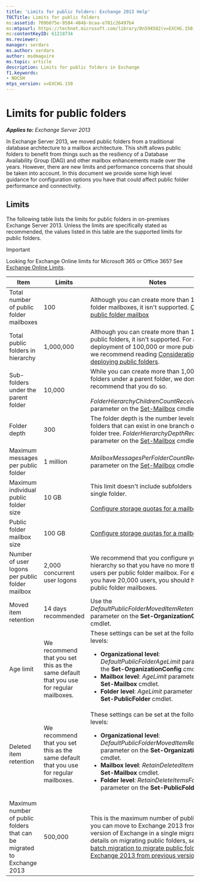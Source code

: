```yaml
---
title: 'Limits for public folders: Exchange 2013 Help'
TOCTitle: Limits for public folders
ms:assetid: 709b075e-9584-484b-bcaa-e781c26497b4
ms:mtpsurl: https://technet.microsoft.com/library/Dn594582(v=EXCHG.150)
ms:contentKeyID: 61218734
ms.reviewer: 
manager: serdars
ms.author: serdars
author: msdmaguire
ms.topic: article
description: Limits for public folders in Exchange 
f1.keywords:
- NOCSH
mtps_version: v=EXCHG.150
---
```


# Limits for public folders

_**Applies to:** Exchange Server 2013_

In Exchange Server 2013, we moved public folders from a traditional database architecture to a mailbox architecture. This shift allows public folders to benefit from things such as the resiliency of a Database Availability Group (DAG) and other mailbox enhancements made over the years. However, there are new limits and performance concerns that should be taken into account. In this document we provide some high level guidance for configuration options you have that could affect public folder performance and connectivity.

## Limits

The following table lists the limits for public folders in on-premises Exchange Server 2013. Unless the limits are specifically stated as recommended, the values listed in this table are the supported limits for public folders.

> [!IMPORTANT]
> Looking for Exchange Online limits for Microsoft 365 or Office 365? See [Exchange Online Limits](/office365/servicedescriptions/exchange-online-service-description/exchange-online-limits).

|Item|Limits|Notes|
|---|---|---|
|Total number of public folder mailboxes|100|Although you can create more than 100 public folder mailboxes, it isn't supported. [Create a public folder mailbox](create-public-folder-mailbox-exchange-2013-help.md)|
|Total public folders in hierarchy|1,000,000|Although you can create more than 1,000,000 public folders, it isn't supported. For any deployment of 100,000 or more public folders, we recommend reading [Considerations when deploying public folders](considerations-when-deploying-public-folders-exchange-2013-help.md).|
|Sub-folders under the parent folder|10,000|While you can create more than 1,000 sub-folders under a parent folder, we don't recommend that you do so. <br/><br/> _FolderHierarchyChildrenCountReceiveQuota_ parameter on the [Set-Mailbox](/powershell/module/exchange/Set-Mailbox) cmdlet.|
|Folder depth|300|The folder depth is the number levels of nested folders that can exist in one branch of a public folder tree. _FolderHierarchyDepthRecieveQuota_ parameter on the [Set-Mailbox](/powershell/module/exchange/Set-Mailbox) cmdlet.|
|Maximum messages per public folder|1 million|_MailboxMessagesPerFolderCountReceiveQuota_ parameter on the [Set-Mailbox](/powershell/module/exchange/Set-Mailbox) cmdlet.|
|Maximum individual public folder size|10 GB|This limit doesn't include subfolders beneath a single folder. <br/><br/> [Configure storage quotas for a mailbox](configure-storage-quotas-for-a-mailbox-exchange-2013-help.md)|
|Public folder mailbox size|100 GB|[Configure storage quotas for a mailbox](configure-storage-quotas-for-a-mailbox-exchange-2013-help.md)|
|Number of user logons per public folder mailbox|2,000 concurrent user logons|We recommend that you configure your hierarchy so that you have no more than 2,000 users per public folder mailbox. For example, if you have 20,000 users, you should have 10 public folder mailboxes.|
|Moved item retention|14 days recommended|Use the _DefaultPublicFolderMovedItemRetention_ parameter on the **Set-OrganizationConfig** cmdlet.|
|Age limit|We recommend that you set this as the same default that you use for regular mailboxes.|These settings can be set at the following levels: <ul><li>**Organizational level**: _DefaultPublicFolderAgeLimit_ parameter on the **Set-OrganizationConfig** cmdlet.</li><li>**Mailbox level**: _AgeLimit_ parameter on the **Set-Mailbox** cmdlet.</li><li>**Folder level**: _AgeLimit_ parameter on the **Set-PublicFolder** cmdlet.</li></ul>|
|Deleted item retention|We recommend that you set this as the same default that you use for regular mailboxes.|These settings can be set at the following levels: <ul><li>**Organizational level**: _DefaultPublicFolderMovedItemRetention_ parameter on the **Set-OrganizationConfig** cmdlet.</li><li>**Mailbox level**: _RetainDeletedItemsFor_ on the **Set-Mailbox** cmdlet.</li><li>**Folder level**: _RetainDeleteItemsFor_ parameter on the **Set-PublicFolder** cmdlet.</li></ul>|
|Maximum number of public folders that can be migrated to Exchange 2013|500,000|This is the maximum number of public folders you can move to Exchange 2013 from a legacy version of Exchange in a single migration. For details on migrating public folders, see [Use batch migration to migrate public folders to Exchange 2013 from previous versions](use-batch-migration-to-migrate-public-folders-to-exchange-2013-from-previous-versions-exchange-2013-help.md)|
